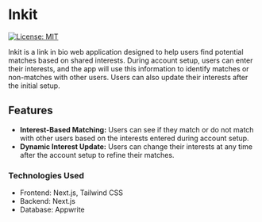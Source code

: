 # lnkit

[![License: MIT](https://img.shields.io/badge/License-MIT-yellow.svg)](https://opensource.org/licenses/MIT)

lnkit is a link in bio web application designed to help users find potential matches based on shared interests. During account setup, users can enter their interests, and the app will use this information to identify matches or non-matches with other users. Users can also update their interests after the initial setup.

## Features

- **Interest-Based Matching:** Users can see if they match or do not match with other users based on the interests entered during account setup.
- **Dynamic Interest Update:** Users can change their interests at any time after the account setup to refine their matches.

### Technologies Used

- Frontend: Next.js, Tailwind CSS
- Backend: Next.js
- Database: Appwrite
